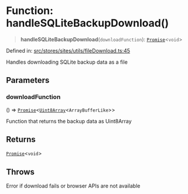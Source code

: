 # Function: handleSQLiteBackupDownload()

> **handleSQLiteBackupDownload**(`downloadFunction`): [`Promise`](https://developer.mozilla.org/docs/Web/JavaScript/Reference/Global_Objects/Promise)\<`void`\>

Defined in: [src/stores/sites/utils/fileDownload.ts:45](https://github.com/Nick2bad4u/Uptime-Watcher/blob/dca5483e793478722cd3e6e125cafcec5fc771f0/src/stores/sites/utils/fileDownload.ts#L45)

Handles downloading SQLite backup data as a file

## Parameters

### downloadFunction

() => [`Promise`](https://developer.mozilla.org/docs/Web/JavaScript/Reference/Global_Objects/Promise)\<[`Uint8Array`](https://developer.mozilla.org/docs/Web/JavaScript/Reference/Global_Objects/Uint8Array)\<`ArrayBufferLike`\>\>

Function that returns the backup data as Uint8Array

## Returns

[`Promise`](https://developer.mozilla.org/docs/Web/JavaScript/Reference/Global_Objects/Promise)\<`void`\>

## Throws

Error if download fails or browser APIs are not available
